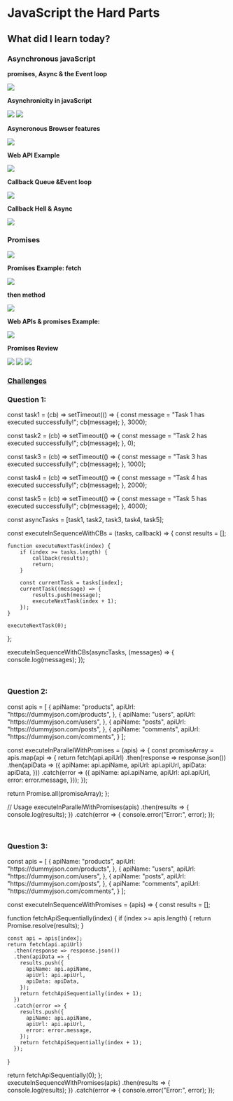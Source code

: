 <h1>JavaScript the Hard Parts</h1>
<h2>What did I learn today?</h2>
<h3>Asynchronous javaScript</h3>
<p><strong>promises, Async & the Event loop</strong></p>
<img src ="https://github.com/Rawan969/Mastering-JavaScript-in-20-Days/assets/121896627/6532b2cc-209e-4f87-8bcb-b0c43e47793a">
<p><strong>Asynchronicity in javaScript</strong></p>
<img src = "https://github.com/Rawan969/Mastering-JavaScript-in-20-Days/assets/121896627/0e646e09-422d-47c6-bc12-f1ada6a0498a">
<img src ="https://github.com/Rawan969/Mastering-JavaScript-in-20-Days/assets/121896627/d085162c-8b32-47cd-8dff-c0f32a3dab80">
<p><strong>Asyncronous Browser features</strong></p>
<img src ="https://github.com/Rawan969/Mastering-JavaScript-in-20-Days/assets/121896627/0084b226-35b4-484f-a915-10d4f51f6b22">
<p><strong>Web API Example</strong></p>
<img src ="https://github.com/Rawan969/Mastering-JavaScript-in-20-Days/assets/121896627/f458e432-0f5e-44c0-a849-549fa0b5df65">
<p><strong>Callback Queue &Event loop</strong></p>
<img src ="https://github.com/Rawan969/Mastering-JavaScript-in-20-Days/assets/121896627/5860e047-38aa-4e7f-af95-928c7c4a2b37">
<p><strong>Callback Hell & Async</strong></p>
<img src="https://github.com/Rawan969/Mastering-JavaScript-in-20-Days/assets/121896627/af5380e5-21c0-492f-a105-71abf56a5fd2">

<h3>Promises</h3>
<img src ="https://github.com/Rawan969/Mastering-JavaScript-in-20-Days/assets/121896627/9bee5c89-a541-451e-ae58-ab9b154e74c6">
<p><strong>Promises Example: fetch</strong></p>
<img src="https://github.com/Rawan969/Mastering-JavaScript-in-20-Days/assets/121896627/b0e97b49-e02b-4db0-a3d0-12e9d884113d">
<p><strong>then method</strong></p>
<img src ="https://github.com/Rawan969/Mastering-JavaScript-in-20-Days/assets/121896627/9f500773-b2a8-43fe-a1f0-9a91746e1952">
<p><strong>Web APIs & promises Example:</strong></p>
<img src ="https://github.com/Rawan969/Mastering-JavaScript-in-20-Days/assets/121896627/64e0c280-cb61-402a-9b47-f20948f2704d">
<p><strong>Promises Review</strong></p>
<img src ="https://github.com/Rawan969/Mastering-JavaScript-in-20-Days/assets/121896627/89030e7a-084a-4046-9d88-3d56be88930a">
<img src ="https://github.com/Rawan969/Mastering-JavaScript-in-20-Days/assets/121896627/03e35881-9a02-49d9-90cc-ee778497249e">
<img src ="https://github.com/Rawan969/Mastering-JavaScript-in-20-Days/assets/121896627/b9639d0f-62cb-4edc-8e4a-416462b6b211">

<h3><a href = "https://github.com/orjwan-alrajaby/gsg-QA-Nablus-training-2023/blob/main/learning-sprint-1/week2%20-%20javaScript-the-hard-parts-v2/day%203/tasks.md">Challenges</a></h3>
<h3>Question 1:</h3>
<div>
 const task1 = (cb) => setTimeout(() => {
    const message = "Task 1 has executed successfully!";
    cb(message);
}, 3000);

const task2 = (cb) => setTimeout(() => {
    const message = "Task 2 has executed successfully!";
    cb(message);
}, 0);

const task3 = (cb) => setTimeout(() => {
    const message = "Task 3 has executed successfully!";
    cb(message);
}, 1000);

const task4 = (cb) => setTimeout(() => {
    const message = "Task 4 has executed successfully!";
    cb(message);
}, 2000);

const task5 = (cb) => setTimeout(() => {
    const message = "Task 5 has executed successfully!";
    cb(message);
}, 4000);

const asyncTasks = [task1, task2, task3, task4, task5];

const executeInSequenceWithCBs = (tasks, callback) => {
    const results = [];

    function executeNextTask(index) {
        if (index >= tasks.length) {
            callback(results);
            return;
        }

        const currentTask = tasks[index];
        currentTask((message) => {
            results.push(message);
            executeNextTask(index + 1);
        });
    }

    executeNextTask(0);
};

executeInSequenceWithCBs(asyncTasks, (messages) => {
    console.log(messages);
});

</div> </br>
<h3>Question 2:</h3>
<div>
 const apis = [
  {
    apiName: "products",
    apiUrl: "https://dummyjson.com/products",
  },
  {
    apiName: "users",
    apiUrl: "https://dummyjson.com/users",
  },
  {
    apiName: "posts",
    apiUrl: "https://dummyjson.com/posts",
  },
  {
    apiName: "comments",
    apiUrl: "https://dummyjson.com/comments",
  }
];

const executeInParallelWithPromises = (apis) => {
  const promiseArray = apis.map(api => {
    return fetch(api.apiUrl)
      .then(response => response.json())
      .then(apiData => ({
        apiName: api.apiName,
        apiUrl: api.apiUrl,
        apiData: apiData,
      }))
      .catch(error => ({
        apiName: api.apiName,
        apiUrl: api.apiUrl,
        error: error.message,
      }));
  });

  return Promise.all(promiseArray);
};

// Usage
executeInParallelWithPromises(apis)
  .then(results => {
    console.log(results);
  })
  .catch(error => {
    console.error("Error:", error);
  });

</div> </br>
<h3>Question 3:</h3>
<div>
 const apis = [
  {
    apiName: "products",
    apiUrl: "https://dummyjson.com/products",
  },
  {
    apiName: "users",
    apiUrl: "https://dummyjson.com/users",
  },
  {
    apiName: "posts",
    apiUrl: "https://dummyjson.com/posts",
  },
  {
    apiName: "comments",
    apiUrl: "https://dummyjson.com/comments",
  }
];

const executeInSequenceWithPromises = (apis) => {
  const results = [];

  function fetchApiSequentially(index) {
    if (index >= apis.length) {
      return Promise.resolve(results);
    }

    const api = apis[index];
    return fetch(api.apiUrl)
      .then(response => response.json())
      .then(apiData => {
        results.push({
          apiName: api.apiName,
          apiUrl: api.apiUrl,
          apiData: apiData,
        });
        return fetchApiSequentially(index + 1);
      })
      .catch(error => {
        results.push({
          apiName: api.apiName,
          apiUrl: api.apiUrl,
          error: error.message,
        });
        return fetchApiSequentially(index + 1);
      });
  }

  return fetchApiSequentially(0);
};
</br>
executeInSequenceWithPromises(apis)
  .then(results => {
    console.log(results);
  })
  .catch(error => {
    console.error("Error:", error);
  });

</div>


